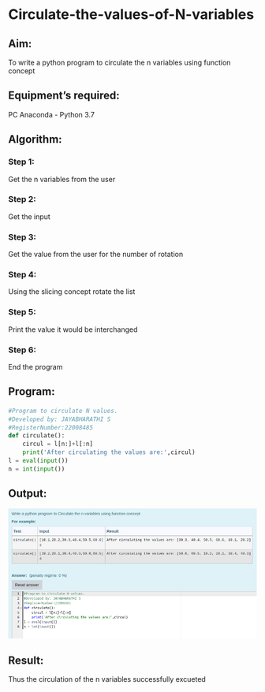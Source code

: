 # Circulate-the-values-of-N-variables

## Aim:

To write a python program to circulate the n variables using function concept

## Equipment’s required:

PC
Anaconda - Python 3.7

## Algorithm: 

### Step 1: 
Get the n variables from the user
### Step 2: 
Get the input
### Step 3: 
Get the value from the user for the number of rotation
### Step 4: 
Using the slicing concept rotate the list
### Step 5:
Print the value it would be interchanged
### Step 6: 
End the program

## Program:
```python
#Program to circulate N values.
#Developed by: JAYABHARATHI S 
#RegisterNumber:22008485
def circulate():
    circul = l[n:]+l[:n]
    print('After circulating the values are:',circul)
l = eval(input())
n = int(input())
```

## Output:
![](./nvariable.png)

## Result:

Thus the circulation of the n variables successfully excueted

